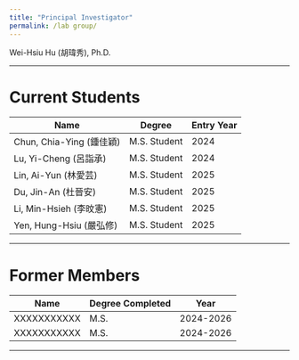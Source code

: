 ```yaml
---
title: "Principal Investigator"
permalink: /lab group/
---
```

Wei-Hsiu Hu (胡瑋秀), Ph.D.  

---

# Current Students

| Name              | Degree        | Entry Year |
|-------------------|---------------|------------|
| Chun, Chia-Ying (鍾佳穎)      | M.S. Student  | 2024       |
| Lu, Yi-Cheng (呂詣承) | M.S. Student  | 2024       |
| Lin, Ai-Yun (林愛芸)      | M.S. Student  | 2025       |
| Du, Jin-An (杜晉安)  | M.S. Student  | 2025       |
| Li, Min-Hsieh (李旼憲)     | M.S. Student  | 2025       |
| Yen, Hung-Hsiu (嚴弘修)     | M.S. Student  | 2025       |

---

# Former Members

| Name             | Degree Completed |    Year   |
|------------------|------------------|-----------|
| XXXXXXXXXXX      | M.S.             | 2024-2026 |
| XXXXXXXXXXX      | M.S.             | 2024-2026 |

---

<!--# 📷 Group Photos
<!--（可放一張實驗室團體照或成員活動照片）
<!-- 圖片放在 images/members.jpg，可自行更換檔名 
<!-- <img src="/images/members.jpg" alt="Group Photo" width="80%" style="border-radius: 10px; margin-top: 10px;">-->

